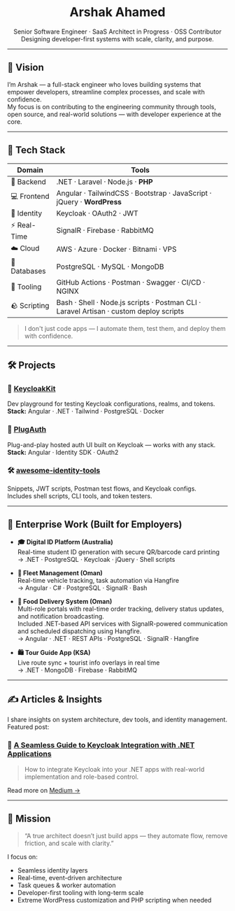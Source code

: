 <h1 align="center">Arshak Ahamed</h1>

<p align="center">
  Senior Software Engineer · SaaS Architect in Progress · OSS Contributor  
  Designing developer-first systems with scale, clarity, and purpose.
</p>

---

## 🚀 Vision

I’m Arshak — a full-stack engineer who loves building systems that empower developers, streamline complex processes, and scale with confidence.  
My focus is on contributing to the engineering community through tools, open source, and real-world solutions — with developer experience at the core.

---

## 🧬 Tech Stack

| Domain | Tools |
|--------|-------|
| 🔧 Backend | .NET · Laravel · Node.js · **PHP** |
| 💻 Frontend | Angular · TailwindCSS · Bootstrap · JavaScript · jQuery · **WordPress** |
| 🔐 Identity | Keycloak · OAuth2 · JWT |
| ⚡ Real-Time | SignalR · Firebase · RabbitMQ |
| ☁️ Cloud | AWS · Azure · Docker · Bitnami · VPS |
| 📄 Databases | PostgreSQL · MySQL · MongoDB |
| 🧰 Tooling | GitHub Actions · Postman · Swagger · CI/CD · NGINX |
| 🪨 Scripting | Bash · Shell · Node.js scripts · Postman CLI · Laravel Artisan · custom deploy scripts |

> I don't just code apps — I automate them, test them, and deploy them with confidence.

---

## 🛠️ Projects

### 🔑 [KeycloakKit](https://keycloakkit.com)  
Dev playground for testing Keycloak configurations, realms, and tokens.  
**Stack:** Angular · .NET · Tailwind · PostgreSQL · Docker

### 🧹 [PlugAuth](https://github.com/iamarshrx/plugauth)  
Plug-and-play hosted auth UI built on Keycloak — works with any stack.  
**Stack:** Angular · Identity SDK · OAuth2

### 🛠️ [awesome-identity-tools](https://github.com/iamarshrx/awesome-identity-tools)  
Snippets, JWT scripts, Postman test flows, and Keycloak configs.  
Includes shell scripts, CLI tools, and token testers.

---

## 🏢 Enterprise Work (Built for Employers)

- **🎓 Digital ID Platform (Australia)**  
  Real-time student ID generation with secure QR/barcode card printing  
  → .NET · PostgreSQL · Keycloak · jQuery · Shell scripts

- **🚚 Fleet Management (Oman)**  
  Real-time vehicle tracking, task automation via Hangfire  
  → Angular · C# · PostgreSQL · SignalR · Bash

- **🍔 Food Delivery System (Oman)**  
  Multi-role portals with real-time order tracking, delivery status updates, and notification broadcasting.  
  Included .NET-based API services with SignalR-powered communication and scheduled dispatching using Hangfire.  
  → Angular · .NET · REST APIs · PostgreSQL · SignalR · Hangfire

- **🛍️ Tour Guide App (KSA)**  
  Live route sync + tourist info overlays in real time  
  → .NET · MongoDB · Firebase · RabbitMQ

---

## ✍️ Articles & Insights

I share insights on system architecture, dev tools, and identity management.  
Featured post:

### 🧠 [A Seamless Guide to Keycloak Integration with .NET Applications](https://medium.com/@iamarshrx/a-seamless-guide-to-keycloak-integration-with-net-applications-enhance-security-user-management-xxxxx)  
> How to integrate Keycloak into your .NET apps with real-world implementation and role-based control.

Read more on [Medium →](https://medium.com/@iamarshrx)

---

## 🎯 Mission

> “A true architect doesn’t just build apps — they automate flow, remove friction, and scale with clarity.”

I focus on:
- Seamless identity layers
- Real-time, event-driven architecture
- Task queues & worker automation
- Developer-first tooling with long-term scale
- Extreme WordPress customization and PHP scripting when needed
